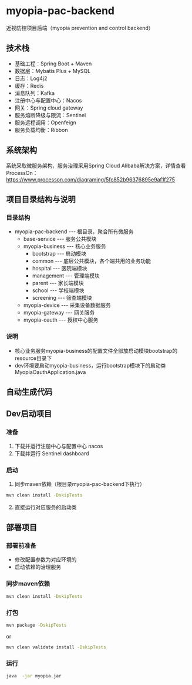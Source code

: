 # myopia-pac-backend

近视防控项目后端（myopia prevention and control backend）

## 技术栈

- 基础工程：Spring Boot + Maven
- 数据层：Mybatis Plus + MySQL
- 日志：Log4j2
- 缓存：Redis
- 消息队列：Kafka
- 注册中心与配置中心：Nacos
- 网关：Spring cloud gateway
- 服务熔断降级与限流：Sentinel
- 服务远程调用：Openfeign
- 服务负载均衡：Ribbon

## 系统架构

系统采取微服务架构，服务治理采用Spring Cloud Alibaba解决方案，详情查看ProcessOn：https://www.processon.com/diagraming/5fc852b96376895e9af1f275

## 项目目录结构与说明
### 目录结构
- myopia-pac-backend  --- 根目录，聚合所有微服务
    - base-service    --- 服务公共模块
    - myopia-business --- 核心业务服务
        - bootstrap   --- 启动模块
        - common      --- 底层公共模块，各个端共用的业务功能
        - hospital    --- 医院端模块
        - management  --- 管理端模块
        - parent      --- 家长端模块
        - school      --- 学校端模块
        - screening   --- 筛查端模块
    - myopia-device   --- 采集设备数据服务
    - myopia-gateway  --- 网关服务
    - myopia-oauth    --- 授权中心服务
    
### 说明
- 核心业务服务myopia-business的配置文件全部放启动模块bootstrap的resource目录下
- dev环境要启动myopia-business，运行bootstrap模块下的启动类 MyopiaOauthApplication.java

## 自动生成代码

## Dev启动项目
### 准备
1. 下载并运行注册中心与配置中心 nacos
2. 下载并运行 Sentinel dashboard
### 启动
1. 同步maven依赖（根目录myopia-pac-backend下执行）
 ```bash
 mvn clean install -DskipTests
 ```
 2. 直接运行对应服务的启动类

## 部署项目
### 部署前准备
- 修改配置参数为对应环境的
- 启动依赖的治理服务

### 同步maven依赖 
 ```bash
 mvn clean install -DskipTests
 ```
 ### 打包
 ```bash
 mvn package -DskipTests
 ```
 or
 ```bash
 mvn clean validate install -DskipTests
 ```
 ### 运行
 ```bash
 java  -jar myopia.jar